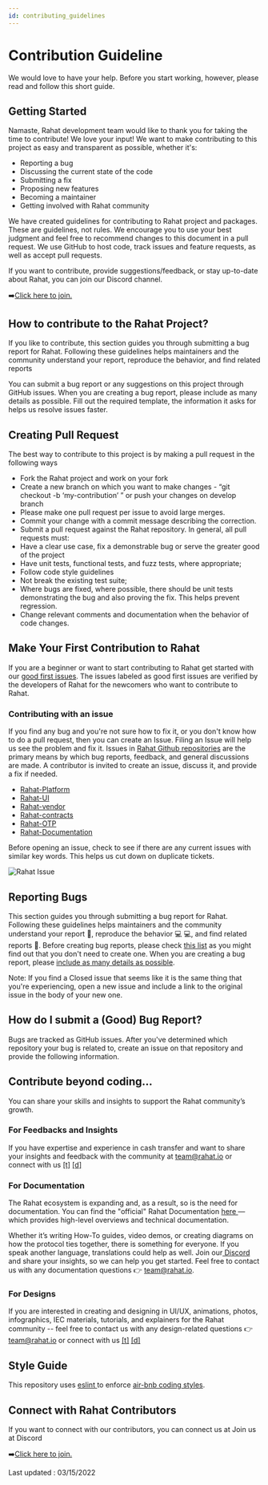 ```yaml
---
id: contributing_guidelines
---
```


# Contribution Guideline 

We would love to have your help. Before you start working, however, please read and follow this short guide.


## Getting Started 

Namaste, Rahat development team would like to thank you for taking the time to contribute! We love your input! We want to make contributing to this project as easy and transparent as possible, whether it's:



* Reporting a bug
* Discussing the current state of the code
* Submitting a fix
* Proposing new features
* Becoming a maintainer
* Getting involved with Rahat community

We have created guidelines for contributing to Rahat project and packages. These are guidelines, not rules. We encourage you to use your best judgment and feel free to recommend changes to this document in a pull request. We use GitHub to host code, track issues and feature requests, as well as accept pull requests.

If you want to contribute, provide suggestions/feedback, or stay up-to-date about Rahat, you can join our Discord channel.

➡️[Click here to join.](https://discord.gg/zDwzuCAhmu)


## How to contribute to the Rahat Project?

If you like to contribute, this section guides you through submitting a bug report for Rahat. Following these guidelines helps maintainers and the community understand your report, reproduce the behavior, and find related reports

You can submit a bug report or any suggestions on this project through GitHub issues. When you are creating a bug report, please include as many details as possible. Fill out the required template, the information it asks for helps us resolve issues faster. 


## Creating Pull Request

The best way to contribute to this project is by making a pull request in the following ways


* Fork the Rahat project and work on your fork
* Create a new branch on which you want to make changes - “git checkout -b ‘my-contribution’ ” or push your changes on develop branch
* Please make one pull request per issue to avoid large merges.
* Commit your change with a commit message describing the correction.
* Submit a pull request against the Rahat repository. In general, all pull requests must:
* Have a clear use case, fix a demonstrable bug or serve the greater good of the project
* Have unit tests, functional tests, and fuzz tests, where appropriate;
* Follow code style guidelines
* Not break the existing test suite;
* Where bugs are fixed, where possible, there should be unit tests demonstrating the bug and also proving the fix. This helps prevent regression.
* Change relevant comments and documentation when the behavior of code changes.


## Make Your First Contribution to Rahat

If you are a beginner or want to start contributing to Rahat get started with our [good first issues](https://github.com/rahataid/rahat-platform/issues). The issues labeled as good first issues are verified by the developers of Rahat for the newcomers who want to contribute to Rahat. 

### Contributing with an issue[​](https://docs.rahat.io/docs/next/Contribution-Guidelines#contributing-with-an-issue)

If you find any bug and you're not sure how to fix it, or you don't know how to do a pull request, then you can create an Issue. Filing an Issue will help us see the problem and fix it. Issues in [Rahat Github repositories](https://github.com/orgs/esatya) are the primary means by which bug reports, feedback, and general discussions are made. A contributor is invited to create an issue, discuss it, and provide a fix if needed.




* [Rahat-Platform](https://github.com/rahataid/rahat-platform-nx)
* [Rahat-UI](https://github.com/rahataid/rahat-ui)
* [Rahat-vendor](https://github.com/rahataid/rahat-vendor-ionic)
* [Rahat-contracts](https://github.com/rahataid/rahat-contracts)
* [Rahat-OTP](https://github.com/rahataid/rahat-otp)
* [Rahat-Documentation](https://github.com/rahataid/rahat-documentation)

Before opening an issue, check to see if there are any current issues with similar key words. This helps us cut down on duplicate tickets.

![Rahat Issue](https://assets.rumsan.net/esatya/issue-board.png)

## Reporting Bugs[​](https://docs.rahat.io/docs/next/Contribution-Guidelines#reporting-bugs)

This section guides you through submitting a bug report for Rahat. Following these guidelines helps maintainers and the community understand your report 📝, reproduce the behavior 💻 💻, and find related reports 🔎. Before creating bug reports, please check [this list](https://github.com/orgs/esatya/projects/2) as you might find out that you don't need to create one. When you are creating a bug report, please [include as many details as possible](https://github.com/atom/atom/blob/master/CONTRIBUTING.md#how-do-i-submit-a-good-bug-report). 

Note: If you find a Closed issue that seems like it is the same thing that you're experiencing, open a new issue and include a link to the original issue in the body of your new one.


## How do I submit a (Good) Bug Report?[​](https://docs.rahat.io/docs/next/Contribution-Guidelines#how-do-i-submit-a-good-bug-report)

Bugs are tracked as GitHub issues. After you've determined which repository your bug is related to, create an issue on that repository and provide the following information.


## Contribute beyond coding...[​](https://docs.rahat.io/docs/next/Contribution-Guidelines#contribute-beyond-coding)

You can share your skills and insights to support the Rahat community’s growth.


### For Feedbacks and Insights[​](https://docs.rahat.io/docs/next/Contribution-Guidelines#for-feedbacks-and-insights)

If you have expertise and experience in cash transfer and want to share your insights and feedback with the community at team@rahat.io or connect with us [[t]](https://twitter.com/rahataid) [[d]](https://discord.gg/p2kxaP2m8t)


### For Documentation[​](https://docs.rahat.io/docs/next/Contribution-Guidelines#for-documentation)

The Rahat ecosystem is expanding and, as a result, so is the need for documentation. You can find the "official" Rahat Documentation [here ](https://docs.rahat.io/)— which provides high-level overviews and technical documentation.

Whether it’s writing How-To guides, video demos, or creating diagrams on how the protocol ties together, there is something for everyone. If you speak another language, translations could help as well. Join our[ Discord](https://discord.gg/zDwzuCAhmu) and share your insights, so we can help you get started. Feel free to contact us with any documentation questions 👉 team@rahat.io.


### **For Designs[​](https://docs.rahat.io/docs/next/Contribution-Guidelines#for-designs)**

If you are interested in creating and designing in UI/UX, animations, photos, infographics, IEC materials, tutorials, and explainers for the Rahat community -- feel free to contact us with any design-related questions 👉 team@rahat.io or connect with us [[t]](https://twitter.com/rahataid) [[d]](https://discord.gg/p2kxaP2m8t)


## Style Guide

This repository uses [eslint ](https://github.com/eslint/eslint)to enforce [air-bnb coding styles](https://github.com/airbnb/javascript).


## Connect with Rahat Contributors[​](https://docs.rahat.io/docs/next/Contribution-Guidelines#connect-with-rahat-contributors)

If you want to connect with our contributors, you can connect us at Join us at Discord

➡️[Click here to join.](https://discord.gg/zDwzuCAhmu)

Last updated : 03/15/2022
